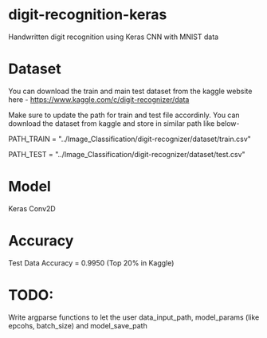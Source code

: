# digit-recognition-keras
Handwritten digit recognition using Keras CNN with MNIST data

# Dataset
You can download the train and main test dataset from the kaggle website here - https://www.kaggle.com/c/digit-recognizer/data

Make sure to update the path for train and test file accordinly. You can download the dataset from kaggle and store in similar path like below-

PATH_TRAIN = "../Image_Classification/digit-recognizer/dataset/train.csv"

PATH_TEST = "../Image_Classification/digit-recognizer/dataset/test.csv"

# Model
Keras Conv2D

# Accuracy
Test Data Accuracy = 0.9950 (Top 20% in Kaggle)

# TODO:
Write argparse functions to let the user data_input_path, model_params (like epcohs, batch_size) and model_save_path
